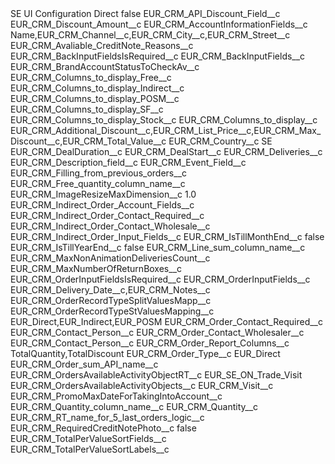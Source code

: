 <?xml version="1.0" encoding="UTF-8"?>
<CustomMetadata xmlns="http://soap.sforce.com/2006/04/metadata" xmlns:xsi="http://www.w3.org/2001/XMLSchema-instance" xmlns:xsd="http://www.w3.org/2001/XMLSchema">
    <label>SE UI Configuration Direct</label>
    <protected>false</protected>
    <values>
        <field>EUR_CRM_API_Discount_Field__c</field>
        <value xsi:type="xsd:string">EUR_CRM_Discount_Amount__c</value>
    </values>
    <values>
        <field>EUR_CRM_AccountInformationFields__c</field>
        <value xsi:type="xsd:string">Name,EUR_CRM_Channel__c,EUR_CRM_City__c,EUR_CRM_Street__c</value>
    </values>
    <values>
        <field>EUR_CRM_Avaliable_CreditNote_Reasons__c</field>
        <value xsi:nil="true"/>
    </values>
    <values>
        <field>EUR_CRM_BackInputFieldsIsRequired__c</field>
        <value xsi:nil="true"/>
    </values>
    <values>
        <field>EUR_CRM_BackInputFields__c</field>
        <value xsi:nil="true"/>
    </values>
    <values>
        <field>EUR_CRM_BrandAccountStatusToCheckAv__c</field>
        <value xsi:nil="true"/>
    </values>
    <values>
        <field>EUR_CRM_Columns_to_display_Free__c</field>
        <value xsi:nil="true"/>
    </values>
    <values>
        <field>EUR_CRM_Columns_to_display_Indirect__c</field>
        <value xsi:nil="true"/>
    </values>
    <values>
        <field>EUR_CRM_Columns_to_display_POSM__c</field>
        <value xsi:nil="true"/>
    </values>
    <values>
        <field>EUR_CRM_Columns_to_display_SF__c</field>
        <value xsi:nil="true"/>
    </values>
    <values>
        <field>EUR_CRM_Columns_to_display_Stock__c</field>
        <value xsi:nil="true"/>
    </values>
    <values>
        <field>EUR_CRM_Columns_to_display__c</field>
        <value xsi:type="xsd:string">EUR_CRM_Additional_Discount__c,EUR_CRM_List_Price__c,EUR_CRM_Max_Discount__c,EUR_CRM_Total_Value__c</value>
    </values>
    <values>
        <field>EUR_CRM_Country__c</field>
        <value xsi:type="xsd:string">SE</value>
    </values>
    <values>
        <field>EUR_CRM_DealDuration__c</field>
        <value xsi:nil="true"/>
    </values>
    <values>
        <field>EUR_CRM_DealStart__c</field>
        <value xsi:nil="true"/>
    </values>
    <values>
        <field>EUR_CRM_Deliveries__c</field>
        <value xsi:nil="true"/>
    </values>
    <values>
        <field>EUR_CRM_Description_field__c</field>
        <value xsi:nil="true"/>
    </values>
    <values>
        <field>EUR_CRM_Event_Field__c</field>
        <value xsi:nil="true"/>
    </values>
    <values>
        <field>EUR_CRM_Filling_from_previous_orders__c</field>
        <value xsi:nil="true"/>
    </values>
    <values>
        <field>EUR_CRM_Free_quantity_column_name__c</field>
        <value xsi:nil="true"/>
    </values>
    <values>
        <field>EUR_CRM_ImageResizeMaxDimension__c</field>
        <value xsi:type="xsd:double">1.0</value>
    </values>
    <values>
        <field>EUR_CRM_Indirect_Order_Account_Fields__c</field>
        <value xsi:nil="true"/>
    </values>
    <values>
        <field>EUR_CRM_Indirect_Order_Contact_Required__c</field>
        <value xsi:nil="true"/>
    </values>
    <values>
        <field>EUR_CRM_Indirect_Order_Contact_Wholesale__c</field>
        <value xsi:nil="true"/>
    </values>
    <values>
        <field>EUR_CRM_Indirect_Order_Input_Fields__c</field>
        <value xsi:nil="true"/>
    </values>
    <values>
        <field>EUR_CRM_IsTillMonthEnd__c</field>
        <value xsi:type="xsd:boolean">false</value>
    </values>
    <values>
        <field>EUR_CRM_IsTillYearEnd__c</field>
        <value xsi:type="xsd:boolean">false</value>
    </values>
    <values>
        <field>EUR_CRM_Line_sum_column_name__c</field>
        <value xsi:nil="true"/>
    </values>
    <values>
        <field>EUR_CRM_MaxNonAnimationDeliveriesCount__c</field>
        <value xsi:nil="true"/>
    </values>
    <values>
        <field>EUR_CRM_MaxNumberOfReturnBoxes__c</field>
        <value xsi:nil="true"/>
    </values>
    <values>
        <field>EUR_CRM_OrderInputFieldsIsRequired__c</field>
        <value xsi:nil="true"/>
    </values>
    <values>
        <field>EUR_CRM_OrderInputFields__c</field>
        <value xsi:type="xsd:string">EUR_CRM_Delivery_Date__c,EUR_CRM_Notes__c</value>
    </values>
    <values>
        <field>EUR_CRM_OrderRecordTypeSplitValuesMapp__c</field>
        <value xsi:nil="true"/>
    </values>
    <values>
        <field>EUR_CRM_OrderRecordTypeStValuesMapping__c</field>
        <value xsi:type="xsd:string">EUR_Direct,EUR_Indirect,EUR_POSM</value>
    </values>
    <values>
        <field>EUR_CRM_Order_Contact_Required__c</field>
        <value xsi:type="xsd:string">EUR_CRM_Contact_Person__c</value>
    </values>
    <values>
        <field>EUR_CRM_Order_Contact_Wholesaler__c</field>
        <value xsi:type="xsd:string">EUR_CRM_Contact_Person__c</value>
    </values>
    <values>
        <field>EUR_CRM_Order_Report_Columns__c</field>
        <value xsi:type="xsd:string">TotalQuantity,TotalDiscount</value>
    </values>
    <values>
        <field>EUR_CRM_Order_Type__c</field>
        <value xsi:type="xsd:string">EUR_Direct</value>
    </values>
    <values>
        <field>EUR_CRM_Order_sum_API_name__c</field>
        <value xsi:nil="true"/>
    </values>
    <values>
        <field>EUR_CRM_OrdersAvailableActivityObjectRT__c</field>
        <value xsi:type="xsd:string">EUR_SE_ON_Trade_Visit</value>
    </values>
    <values>
        <field>EUR_CRM_OrdersAvailableActivityObjects__c</field>
        <value xsi:type="xsd:string">EUR_CRM_Visit__c</value>
    </values>
    <values>
        <field>EUR_CRM_PromoMaxDateForTakingIntoAccount__c</field>
        <value xsi:nil="true"/>
    </values>
    <values>
        <field>EUR_CRM_Quantity_column_name__c</field>
        <value xsi:type="xsd:string">EUR_CRM_Quantity__c</value>
    </values>
    <values>
        <field>EUR_CRM_RT_name_for_5_last_orders_logic__c</field>
        <value xsi:nil="true"/>
    </values>
    <values>
        <field>EUR_CRM_RequiredCreditNotePhoto__c</field>
        <value xsi:type="xsd:boolean">false</value>
    </values>
    <values>
        <field>EUR_CRM_TotalPerValueSortFields__c</field>
        <value xsi:nil="true"/>
    </values>
    <values>
        <field>EUR_CRM_TotalPerValueSortLabels__c</field>
        <value xsi:nil="true"/>
    </values>
</CustomMetadata>
